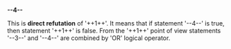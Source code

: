 **--4--**

This is **direct refutation** of '++1++'. It means that if statement '--4--' is true, then statement '++1++' is false. 
From the '++1++' point of view statements '--3--' and '--4--' are combined by 'OR' logical operator.